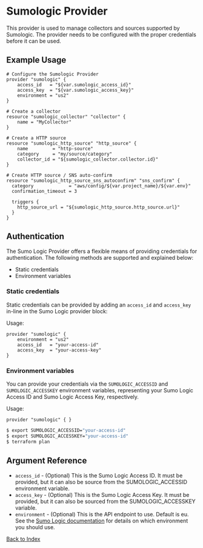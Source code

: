 # Sumologic Provider
This provider is used to manage collectors and sources supported by Sumologic. The provider needs to be configured with the proper credentials before it can be used.

## Example Usage
```hcl
# Configure the Sumologic Provider
provider "sumologic" {
    access_id   = "${var.sumologic_access_id}"
    access_key  = "${var.sumologic_access_key}"
    environment = "us2"
}

# Create a collector
resource "sumologic_collector" "collector" {
    name = "MyCollector"
}

# Create a HTTP source
resource "sumologic_http_source" "http_source" {
    name         = "http-source"
    category     = "my/source/category"
    collector_id = "${sumologic_collector.collector.id}"
}

# Create HTTP source / SNS auto-confirm
resource "sumologic_http_source_sns_autoconfirm" "sns_confirm" {
  category             = "aws/config/${var.project_name}/${var.env}"
  confirmation_timeout = 3

  triggers {
    http_source_url = "${sumologic_http_source.http_source.url}"
  }
}
```

## Authentication
The Sumo Logic Provider offers a flexible means of providing credentials for authentication. The following methods are supported and explained below:

 - Static credentials
 - Environment variables

### Static credentials
Static credentials can be provided by adding an `access_id` and `access_key` in-line in the Sumo Logic provider block:

Usage:
```hcl
provider "sumologic" {
    environment = "us2"
    access_id   = "your-access-id"
    access_key  = "your-access-key"
}
```

### Environment variables
You can provide your credentials via the `SUMOLOGIC_ACCESSID` and `SUMOLOGIC_ACCESSKEY` environment variables, representing your Sumo Logic Access ID and Sumo Logic Access Key, respectively.

Usage:
```hcl
provider "sumologic" { }
```

```bash
$ export SUMOLOGIC_ACCESSID="your-access-id"
$ export SUMOLOGIC_ACCESSKEY="your-access-id"
$ terraform plan
```

## Argument Reference
- `access_id` - (Optional) This is the Sumo Logic Access ID. It must be provided, but it can also be source from the SUMOLOGIC_ACCESSID environment variable.
- `access_key` - (Optional) This is the Sumo Logic Access Key. It must be provided, but it can also be sourced from the SUMOLOGIC_ACCESSKEY variable.
- `environment` - (Optional) This is the API endpoint to use. Default is eu. See the [Sumo Logic documentation][1] for details on which environment you should use.

[Back to Index][0]

[0]: README.md
[1]: https://help.sumologic.com/APIs/General_API_Information/Sumo_Logic_Endpoints_and_Firewall_Security
